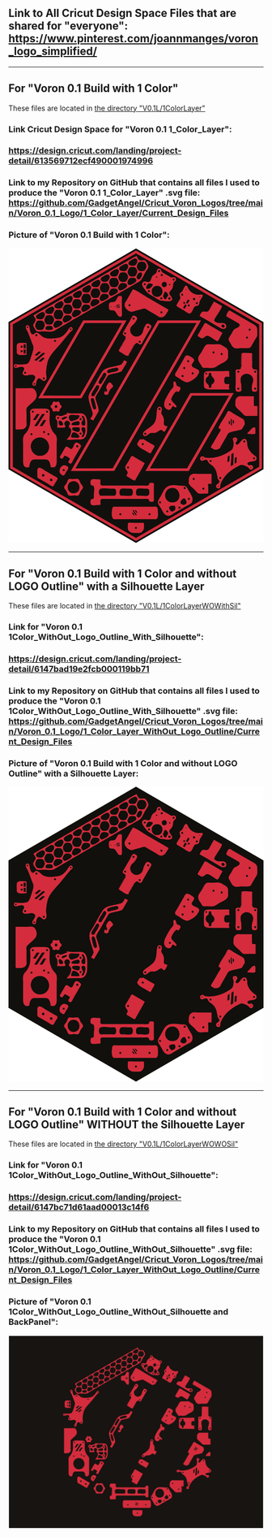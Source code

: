 ## Link to All Cricut Design Space Files that are shared for "everyone": https://www.pinterest.com/joannmanges/voron_logo_simplified/

---

## For "Voron 0.1 Build with 1 Color"

These files are located in [the directory "V0.1L/1ColorLayer"](./1ColorLayer)

### Link Cricut Design Space for "Voron 0.1 1_Color_Layer":
### https://design.cricut.com/landing/project-detail/613569712ecf490001974996

### Link to my Repository on GitHub that contains all files I used to produce the "Voron 0.1 1_Color_Layer" .svg file: https://github.com/GadgetAngel/Cricut_Voron_Logos/tree/main/Voron_0.1_Logo/1_Color_Layer/Current_Design_Files

### Picture of "Voron 0.1 Build with 1 Color":
![Combined Red Path 300ppi](../images/CombinedRedPath.png)

---

## For "Voron 0.1 Build with 1 Color and without LOGO Outline" with a Silhouette Layer

These files are located in [the directory "V0.1L/1ColorLayerWOWithSil"](./1ColorLayerWOWithSil)

### Link for "Voron 0.1 1Color_WithOut_Logo_Outline_With_Silhouette":
### https://design.cricut.com/landing/project-detail/6147bad19e2fcb000119bb71

### Link to my Repository on GitHub that contains all files I used to produce the "Voron 0.1 1Color_WithOut_Logo_Outline_With_Silhouette" .svg file: https://github.com/GadgetAngel/Cricut_Voron_Logos/tree/main/Voron_0.1_Logo/1_Color_Layer_WithOut_Logo_Outline/Current_Design_Files

### Picture of "Voron 0.1 Build with 1 Color and without LOGO Outline" with a Silhouette Layer:
![Voron0.1 withOut Logo Outline With Silhouette](../images/V0.1woWithSil.jpg)

---

## For "Voron 0.1 Build with 1 Color and without LOGO Outline" WITHOUT the Silhouette Layer

These files are located in [the directory "V0.1L/1ColorLayerWOWOSil"](./1ColorLayerWOWOSil)

### Link for "Voron 0.1 1Color_WithOut_Logo_Outline_WithOut_Silhouette":
### https://design.cricut.com/landing/project-detail/6147bc71d61aad00013c14f6

### Link to my Repository on GitHub that contains all files I used to produce the "Voron 0.1 1Color_WithOut_Logo_Outline_WithOut_Silhouette" .svg file: https://github.com/GadgetAngel/Cricut_Voron_Logos/tree/main/Voron_0.1_Logo/1_Color_Layer_WithOut_Logo_Outline/Current_Design_Files

### Picture of "Voron 0.1 1Color_WithOut_Logo_Outline_WithOut_Silhouette and BackPanel":
![Voron0.1 withOut Logo Outline WithOUT Silhouette and BackPanel](../images/V0.1woWOSilBackP.jpg)
